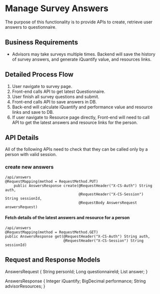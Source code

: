 Manage Survey Answers
================

The purpose of this functionality is to provide APIs to create, retrieve user answers to questionnaire.

Business Requirements
---------------------
* Advisors may take surveys multiple times. Backend will save the history of survey answers, and generate iQuantify value, and resources links.

Detailed Process Flow
---------------------
1. User navigate to survey page.
2. Front-end calls API to get latest Questionnaire.
3. User finish all survey questions and submit.
4. Front-end calls API to save answers in DB.
5. Back-end will calculate iQuantify and performance value and resource links and save to DB.
6. If user navigate to Resource page directly, Front-end will need to call API to get the latest answers and resource links for the person.

API Details
-----------

All of the following APIs need to check that they can be called only by a person with valid session.

### create new answers ###
    /api/answers
    @RequestMapping(method = RequestMethod.PUT)
        public AnswersResponse create(@RequestHeader("X-CS-Auth") String auth,
                                      @RequestHeader("X-CS-Session") String sessionId,
                                      @RequestBody AnswersRequest answersRequest)

#### Fetch details of the latest answers and resource for a person ####

    /api/answers
    @RequestMapping(method = RequestMethod.GET)
    public AnswersResponse get(@RequestHeader("X-CS-Auth") String auth,
                               @RequestHeader("X-CS-Session") String sessionId)

Request and Response Models
-----------
AnswersRequest {
    String personId;
    Long questionnaireId;
    List answer;
}

AnswersResponse {
    Integer iQuantify;
    BigDecimal performance;
    String advisorResources;
}
